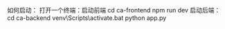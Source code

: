 如何启动：
打开一个终端：启动前端
            cd ca-frontend
            npm run dev
            启动后端：
            cd ca-backend
            venv\Scripts\activate.bat
            python app.py